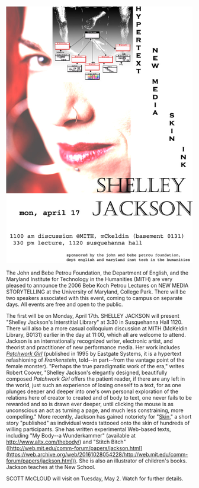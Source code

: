 ![Shelley Jackson, April 17th](../images/2006-04-shelley.jpg)

The John and Bebe Petrou Foundation, the Department of English, and the Maryland Institute for Technology in the Humanities (MITH) are very pleased to announce the 2006 Bebe Koch Petrou Lectures on NEW MEDIA STORYTELLING at the University of Maryland, College Park. There will be two speakers associated with this event, coming to campus on separate days. All events are free and open to the public.

The first will be on Monday, April 17th. SHELLEY JACKSON will present "Shelley Jackson's Interstitial Library" at 3:30 in Susquehanna Hall 1120. There will also be a more casual colloquium discussion at MITH (McKeldin Library, B0131) earlier in the day at 11:00, which all are welcome to attend. Jackson is an internationally recognized writer, electronic artist, and theorist and practitioner of new performance media. Her work includes _[Patchwork Girl](http://www.eastgate.com/catalog/PatchworkGirl.html)_ (published in 1995 by Eastgate Systems, it is a hypertext refashioning of _Frankenstein_, told--in part--from the vantage point of the female monster). "Perhaps the true paradigmatic work of the era," writes Robert Coover, "Shelley Jackson's elegantly designed, beautifully composed _Patchwork Girl_ offers the patient reader, if there are any left in the world, just such an experience of losing oneself to a text, for as one plunges deeper and deeper into one's own personal exploration of the relations here of creator to created and of body to text, one never fails to be rewarded and so is drawn ever deeper, until clicking the mouse is as unconscious an act as turning a page, and much less constraining, more compelling." More recently, Jackson has gained notoriety for "[Skin](http://ineradicablestain.com/skin.html)," a short story "published" as individual words tattooed onto the skin of hundreds of willing participants. She has written experimental Web-based texts, including "My Body--a Wunderkammer" (available at <http://www.altx.com/thebody/>) and "Stitch Bitch" ([http://web.mit.edu/comm-forum/papers/jackson.html](https://web.archive.org/web/20161028054228/http://web.mit.edu/comm-forum/papers/jackson.html)). She is also an illustrator of children's books. Jackson teaches at the New School.

SCOTT McCLOUD will visit on Tuesday, May 2. Watch for further details.
